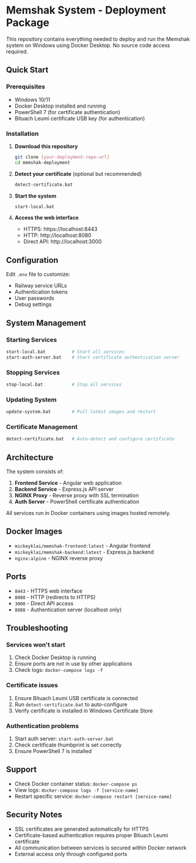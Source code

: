 # Memshak System - Deployment Package

This repository contains everything needed to deploy and run the Memshak system on Windows using Docker Desktop. No source code access required.

## Quick Start

### Prerequisites
- Windows 10/11
- Docker Desktop installed and running
- PowerShell 7 (for certificate authentication)
- Bituach Leumi certificate USB key (for authentication)

### Installation

1. **Download this repository**
   ```bash
   git clone [your-deployment-repo-url]
   cd memshak-deployment
   ```

2. **Detect your certificate** (optional but recommended)
   ```bash
   detect-certificate.bat
   ```

3. **Start the system**
   ```bash
   start-local.bat
   ```

4. **Access the web interface**
   - HTTPS: https://localhost:8443
   - HTTP: http://localhost:8080
   - Direct API: http://localhost:3000

## Configuration

Edit `.env` file to customize:
- Railway service URLs
- Authentication tokens
- User passwords
- Debug settings

## System Management

### Starting Services
```bash
start-local.bat          # Start all services
start-auth-server.bat    # Start certificate authentication server
```

### Stopping Services
```bash
stop-local.bat           # Stop all services
```

### Updating System
```bash
update-system.bat        # Pull latest images and restart
```

### Certificate Management
```bash
detect-certificate.bat   # Auto-detect and configure certificate
```

## Architecture

The system consists of:

1. **Frontend Service** - Angular web application
2. **Backend Service** - Express.js API server
3. **NGINX Proxy** - Reverse proxy with SSL termination
4. **Auth Server** - PowerShell certificate authentication

All services run in Docker containers using images hosted remotely.

## Docker Images

- `mickeyklai/memshak-frontend:latest` - Angular frontend
- `mickeyklai/memshak-backend:latest` - Express.js backend  
- `nginx:alpine` - NGINX reverse proxy

## Ports

- `8443` - HTTPS web interface
- `8080` - HTTP (redirects to HTTPS)
- `3000` - Direct API access
- `8888` - Authentication server (localhost only)

## Troubleshooting

### Services won't start
1. Check Docker Desktop is running
2. Ensure ports are not in use by other applications
3. Check logs: `docker-compose logs -f`

### Certificate issues
1. Ensure Bituach Leumi USB certificate is connected
2. Run `detect-certificate.bat` to auto-configure
3. Verify certificate is installed in Windows Certificate Store

### Authentication problems
1. Start auth server: `start-auth-server.bat`
2. Check certificate thumbprint is set correctly
3. Ensure PowerShell 7 is installed

## Support

- Check Docker container status: `docker-compose ps`
- View logs: `docker-compose logs -f [service-name]`
- Restart specific service: `docker-compose restart [service-name]`

## Security Notes

- SSL certificates are generated automatically for HTTPS
- Certificate-based authentication requires proper Bituach Leumi certificate
- All communication between services is secured within Docker network
- External access only through configured ports
